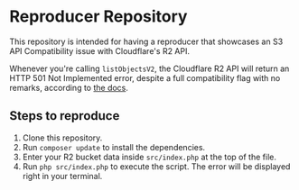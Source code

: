 # Reproducer Repository

This repository is intended for having a reproducer that showcases an S3 API Compatibility issue with Cloudflare's R2 API.

Whenever you're calling `listObjectsV2`, the Cloudflare R2 API will return an HTTP 501 Not Implemented error, despite a full compatibility flag with no remarks, according to [the docs](https://developers.cloudflare.com/r2/examples/aws/aws-sdk-php/).

## Steps to reproduce

1. Clone this repository.
2. Run `composer update` to install the dependencies.
3. Enter your R2 bucket data inside `src/index.php` at the top of the file.
4. Run `php src/index.php` to execute the script. The error will be displayed right in your terminal.
